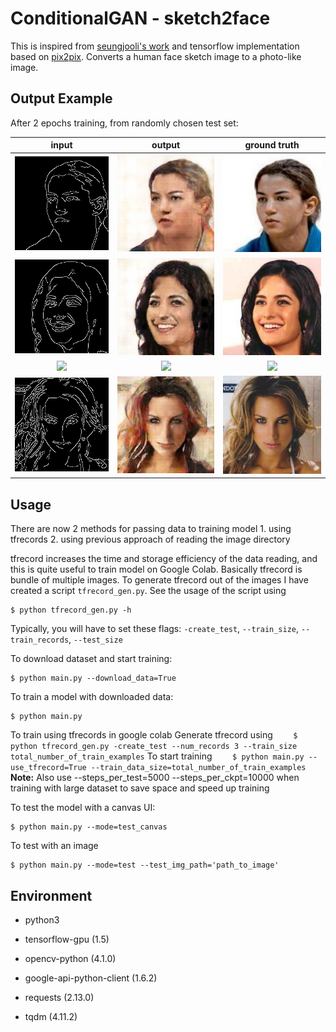 # ConditionalGAN - sketch2face
This is inspired from [seungjooli's work](https://github.com/seungjooli/ConditionalGAN) and tensorflow implementation based on [pix2pix](https://phillipi.github.io/pix2pix/). Converts a human face sketch image to a photo-like image.

## Output Example
After 2 epochs training, from randomly chosen test set:

| input | output | ground truth |
| :---: | :---: | :---: |
| <img src="examples/input_1.jpg" width="256px"/> | <img src="examples/output_1.jpg" width="256px"/> | <img src="examples/truth_1.jpg" width="256px"/> |
| <img src="examples/input_2.jpg" width="256px"/> | <img src="examples/output_2.jpg" width="256px"/> | <img src="examples/truth_2.jpg" width="256px"/> |
| <img src="examples/input_5.jpg" width="256px"/> | <img src="examples/output_5.jpg" width="256px"/> | <img src="examples/truth_5.jpg" width="256px"/> |
| <img src="examples/input_4.jpg" width="256px"/> | <img src="examples/output_4.jpg" width="256px"/> | <img src="examples/truth_4.jpg" width="256px"/> |

## Usage
There are now 2 methods for passing data to training model
	1. using tfrecords
	2. using previous approach of reading the image directory

tfrecord increases the time and storage efficiency of the data reading, and this is quite useful to train model on Google Colab.
Basically tfrecord is bundle of multiple images. To generate tfrecord out of the images I have created a script `tfrecord_gen.py`. See the usage of the script using

	$ python tfrecord_gen.py -h

Typically, you will have to set these flags: `-create_test`, `--train_size`, `--train_records`, `--test_size`

To download dataset and start training:

    $ python main.py --download_data=True

To train a model with downloaded data:

    $ python main.py

To train using tfrecords in google colab
    Generate tfrecord using
`    $ python tfrecord_gen.py -create_test --num_records 3 --train_size total_number_of_train_examples`
    To start training
`    $ python main.py --use_tfrecord=True --train_data_size=total_number_of_train_examples`
    **Note:** Also use --steps_per_test=5000 --steps_per_ckpt=10000 when training with large dataset to save space and speed up training

To test the model with a canvas UI:

    $ python main.py --mode=test_canvas

To test with an image

    $ python main.py --mode=test --test_img_path='path_to_image'

## Environment
- python3
- tensorflow-gpu (1.5)
- opencv-python (4.1.0)

- google-api-python-client (1.6.2)
- requests (2.13.0)
- tqdm (4.11.2)
